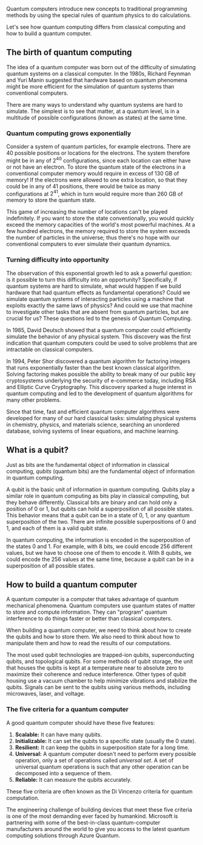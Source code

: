 Quantum computers introduce new concepts to traditional programming methods by using the special rules of quantum physics to do calculations.

Let's see how quantum computing differs from classical computing and how to build a quantum computer.


## The birth of quantum computing

The idea of a quantum computer was born out of the difficulty of simulating quantum systems on a classical computer. In the 1980s, Richard Feynman and Yuri Manin suggested that hardware based on quantum phenomena might be more efficient for the simulation of quantum systems than conventional computers.

There are many ways to understand why quantum systems are hard to simulate. The simplest is to see that matter, at a quantum level, is in a multitude of possible configurations (known as states) at the same time.

### Quantum computing grows exponentially

Consider a system of quantum particles, for example electrons. There are $40$ possible positions or locations for the electrons. The system therefore might be in any of $2^{40}$ configurations, since each location can either have or not have an electron. To store the quantum state of the electrons in a conventional computer memory would require in excess of $130$ GB of memory! If the electrons were allowed to one extra location, so that they could be in any of $41$ positions, there would be twice as many configurations at $2^{41}$, which in turn would require more than $260$ GB of memory to store the quantum state.

This game of increasing the number of locations can't be played indefinitely. If you want to store the state conventionally, you would quickly exceed the memory capacities of the world's most powerful machines. At a few hundred electrons, the memory required to store the system exceeds the number of particles in the universe; thus there's no hope with our conventional computers to ever simulate their quantum dynamics.

### Turning difficulty into opportunity

The observation of this exponential growth led to ask a powerful question: is it possible to turn this difficulty into an opportunity? Specifically, if quantum systems are hard to simulate, what would happen if we build hardware that had quantum effects as fundamental operations? Could we simulate quantum systems of interacting particles using a machine that exploits exactly the same laws of physics? And could we use that machine to investigate other tasks that are absent from quantum particles, but are crucial for us? These questions led to the genesis of Quantum Computing.

In 1985, David Deutsch showed that a quantum computer could efficiently simulate the behavior of any physical system. This discovery was the first indication that quantum computers could be used to solve problems that are intractable on classical computers.

In 1994, Peter Shor discovered a quantum algorithm for factoring integers that runs exponentially faster than the best known classical algorithm. Solving factoring makes possible the ability to break many of our public key cryptosystems underlying the security of e-commerce today, including RSA and Elliptic Curve Cryptography. This discovery sparked a huge interest in quantum computing and led to the development of quantum algorithms for many other problems.

Since that time, fast and efficient quantum computer algorithms were developed for many of our hard classical tasks: simulating physical systems in chemistry, physics, and materials science, searching an unordered database, solving systems of linear equations, and machine learning.

## What is a qubit?

Just as bits are the fundamental object of information in classical computing, *qubits* (quantum bits) are the fundamental object of information in quantum computing.

A qubit is the basic unit of information in quantum computing. Qubits play a similar role in quantum computing as bits play in classical computing, but they behave differently. Classical bits are binary and can hold only a position of $0$ or $1$, but qubits can hold a superposition of all possible states. This behavior means that a qubit can be in a state of $0$, $1$, or any quantum superposition of the two. There are infinite possible superpositions of $0$ and $1$, and each of them is a valid qubit state.

In quantum computing, the information is encoded in the superposition of the states $0$ and $1$. For example, with $8$ bits, we could encode $256$ different values, but we have to choose one of them to encode it. With $8$ qubits, we could encode the $256$ values at the same time, because a qubit can be in a superposition of all possible states.

## How to build a quantum computer

A quantum computer is a computer that takes advantage of quantum mechanical phenomena.  Quantum computers use quantum states of matter to store and compute information. They can "program" quantum interference to do things faster or better than classical computers.

When building a quantum computer, we need to think about how to create the qubits and how to store them. We also need to think about how to manipulate them and how to read the results of our computations.

The most used qubit technologies are trapped-ion qubits, superconducting qubits, and topological qubits. For some methods of qubit storage, the unit that houses the qubits is kept at a temperature near to absolute zero to maximize their coherence and reduce interference. Other types of qubit housing use a vacuum chamber to help minimize vibrations and stabilize the qubits. Signals can be sent to the qubits using various methods, including microwaves, laser, and voltage.

### The five criteria for a quantum computer

A good quantum computer should have these five features:

1. **Scalable:** It can have many qubits.
1. **Initializable:** It can set the qubits to a specific state (usually the $0$ state).
1. **Resilient:** It can keep the qubits in superposition state for a long time.
1. **Universal:** A quantum computer doesn't need to perform every possible operation, only a set of operations called *universal set*. A set of universal quantum operations is such that any other operation can be decomposed into a sequence of them.
1. **Reliable:** It can measure the qubits accurately.

These five criteria are often known as the Di Vincenzo criteria for quantum computation.

The engineering challenge of building devices that meet these five criteria is one of the most demanding ever faced by humankind. Microsoft is partnering with some of the best-in-class quantum-computer manufacturers around the world to give you access to the latest quantum computing solutions through Azure Quantum.